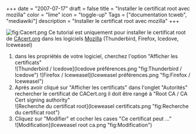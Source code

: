 +++
date = "2007-07-17"
draft = false
title = "Installer le certificat root avec mozilla"
color = "lime"
icon = "toggle-up"
Tags = ["documentation tcweb", "mediawiki"]
description = "Installer le certificat root avec mozilla"
+++

![](Cacert.png "fig:Cacert.png") Ce tutorial est uniquement pour
installer le certificat root de [CAcert.org](http://www.cacert.org) dans
les logiciels [Mozilla](/wiki/mozilla) (Thunderbird, Firefox,
Icedove, Iceweasel)

1.  dans les propriétés de votre logiciel, cherchez l'option "Afficher
    les certificats"\
     ![Thunderbird /
    Icedove](Icedove préférences.png "fig:Thunderbird / Icedove")
    ![Firefox /
    Iceweasel](Iceweasel préférences.png "fig:Firefox / Iceweasel")
2.  Après avoir cliqué sur "Afficher les certificats" dans l'onglet
    "Autorités" rechercher le certificat de CACert.org il doit être
    rangé à "Root CA / CA Cert signing authority"\
     ![Recherche du certificat
    root](Iceweasel certificats.png "fig:Recherche du certificat root")
3.  Cliquez sur "Modifier" et cocher les cases "Ce certificat peut ..."\
     ![Modification](Iceweasel root ca.png "fig:Modification")

